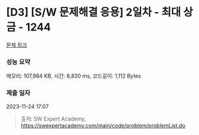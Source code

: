 # [D3] [S/W 문제해결 응용] 2일차 - 최대 상금 - 1244 

[문제 링크](https://swexpertacademy.com/main/code/problem/problemDetail.do?contestProbId=AV15Khn6AN0CFAYD) 

### 성능 요약

메모리: 107,984 KB, 시간: 8,830 ms, 코드길이: 1,112 Bytes

### 제출 일자

2023-11-24 17:07



> 출처: SW Expert Academy, https://swexpertacademy.com/main/code/problem/problemList.do